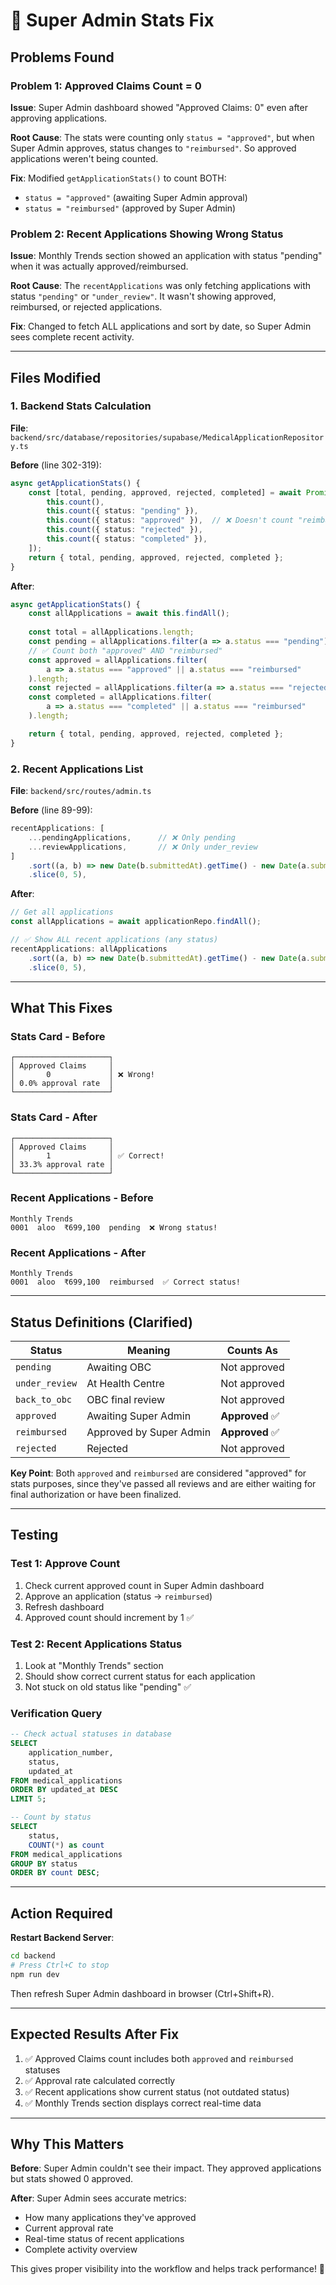 # 🔧 Super Admin Stats Fix

## Problems Found

### Problem 1: Approved Claims Count = 0
**Issue**: Super Admin dashboard showed "Approved Claims: 0" even after approving applications.

**Root Cause**: The stats were counting only `status = "approved"`, but when Super Admin approves, status changes to `"reimbursed"`. So approved applications weren't being counted.

**Fix**: Modified `getApplicationStats()` to count BOTH:
- `status = "approved"` (awaiting Super Admin approval)
- `status = "reimbursed"` (approved by Super Admin)

### Problem 2: Recent Applications Showing Wrong Status
**Issue**: Monthly Trends section showed an application with status "pending" when it was actually approved/reimbursed.

**Root Cause**: The `recentApplications` was only fetching applications with status `"pending"` or `"under_review"`. It wasn't showing approved, reimbursed, or rejected applications.

**Fix**: Changed to fetch ALL applications and sort by date, so Super Admin sees complete recent activity.

---

## Files Modified

### 1. Backend Stats Calculation
**File**: `backend/src/database/repositories/supabase/MedicalApplicationRepository.ts`

**Before** (line 302-319):
```typescript
async getApplicationStats() {
    const [total, pending, approved, rejected, completed] = await Promise.all([
        this.count(),
        this.count({ status: "pending" }),
        this.count({ status: "approved" }),  // ❌ Doesn't count "reimbursed"!
        this.count({ status: "rejected" }),
        this.count({ status: "completed" }),
    ]);
    return { total, pending, approved, rejected, completed };
}
```

**After**:
```typescript
async getApplicationStats() {
    const allApplications = await this.findAll();
    
    const total = allApplications.length;
    const pending = allApplications.filter(a => a.status === "pending").length;
    // ✅ Count both "approved" AND "reimbursed"
    const approved = allApplications.filter(
        a => a.status === "approved" || a.status === "reimbursed"
    ).length;
    const rejected = allApplications.filter(a => a.status === "rejected").length;
    const completed = allApplications.filter(
        a => a.status === "completed" || a.status === "reimbursed"
    ).length;

    return { total, pending, approved, rejected, completed };
}
```

### 2. Recent Applications List
**File**: `backend/src/routes/admin.ts`

**Before** (line 89-99):
```typescript
recentApplications: [
    ...pendingApplications,      // ❌ Only pending
    ...reviewApplications,       // ❌ Only under_review
]
    .sort((a, b) => new Date(b.submittedAt).getTime() - new Date(a.submittedAt).getTime())
    .slice(0, 5),
```

**After**:
```typescript
// Get all applications
const allApplications = await applicationRepo.findAll();

// ✅ Show ALL recent applications (any status)
recentApplications: allApplications
    .sort((a, b) => new Date(b.submittedAt).getTime() - new Date(a.submittedAt).getTime())
    .slice(0, 5),
```

---

## What This Fixes

### Stats Card - Before
```
┌─────────────────────┐
│ Approved Claims     │
│       0             │ ❌ Wrong!
│ 0.0% approval rate  │
└─────────────────────┘
```

### Stats Card - After
```
┌─────────────────────┐
│ Approved Claims     │
│       1             │ ✅ Correct!
│ 33.3% approval rate │
└─────────────────────┘
```

### Recent Applications - Before
```
Monthly Trends
0001  aloo  ₹699,100  pending  ❌ Wrong status!
```

### Recent Applications - After
```
Monthly Trends
0001  aloo  ₹699,100  reimbursed  ✅ Correct status!
```

---

## Status Definitions (Clarified)

| Status | Meaning | Counts As |
|--------|---------|-----------|
| `pending` | Awaiting OBC | Not approved |
| `under_review` | At Health Centre | Not approved |
| `back_to_obc` | OBC final review | Not approved |
| `approved` | Awaiting Super Admin | **Approved** ✅ |
| `reimbursed` | Approved by Super Admin | **Approved** ✅ |
| `rejected` | Rejected | Not approved |

**Key Point**: Both `approved` and `reimbursed` are considered "approved" for stats purposes, since they've passed all reviews and are either waiting for final authorization or have been finalized.

---

## Testing

### Test 1: Approve Count
1. Check current approved count in Super Admin dashboard
2. Approve an application (status → `reimbursed`)
3. Refresh dashboard
4. Approved count should increment by 1 ✅

### Test 2: Recent Applications Status
1. Look at "Monthly Trends" section
2. Should show correct current status for each application
3. Not stuck on old status like "pending" ✅

### Verification Query
```sql
-- Check actual statuses in database
SELECT 
    application_number,
    status,
    updated_at
FROM medical_applications
ORDER BY updated_at DESC
LIMIT 5;

-- Count by status
SELECT 
    status,
    COUNT(*) as count
FROM medical_applications
GROUP BY status
ORDER BY count DESC;
```

---

## Action Required

**Restart Backend Server**:
```bash
cd backend
# Press Ctrl+C to stop
npm run dev
```

Then refresh Super Admin dashboard in browser (Ctrl+Shift+R).

---

## Expected Results After Fix

1. ✅ Approved Claims count includes both `approved` and `reimbursed` statuses
2. ✅ Approval rate calculated correctly
3. ✅ Recent applications show current status (not outdated status)
4. ✅ Monthly Trends section displays correct real-time data

---

## Why This Matters

**Before**: Super Admin couldn't see their impact. They approved applications but stats showed 0 approved.

**After**: Super Admin sees accurate metrics:
- How many applications they've approved
- Current approval rate
- Real-time status of recent applications
- Complete activity overview

This gives proper visibility into the workflow and helps track performance! 🎯

